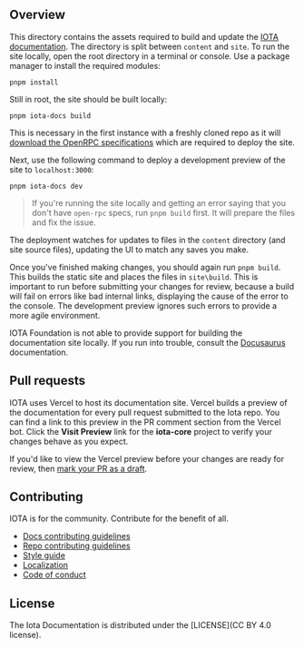 ## Overview

This directory contains the assets required to build and update the [IOTA documentation](https://wiki.iota.org). The directory is split between `content` and `site`. To run the site locally, open the root directory in a terminal or console. Use a package manager to install the required modules:

```shell
pnpm install
```

Still in root, the site should be built locally:

```shell
pnpm iota-docs build
```

This is necessary in the first instance with a freshly cloned repo as it will [download the OpenRPC specifications](/docs/site/src/utils/getopenrpcspecs.js) which are required to deploy the site.

Next, use the following command to deploy a development preview of the site to `localhost:3000`:

```shell
pnpm iota-docs dev
```

> If you're running the site locally and getting an error saying that you don't have `open-rpc` specs, run `pnpm build` first. It will prepare the files and fix the issue.

The deployment watches for updates to files in the `content` directory (and site source files), updating the UI to match any saves you make. 

Once you've finished making changes, you should again run `pnpm build`. This builds the static site and places the files in `site\build`. This is important to run before submitting your changes for review, because a build will fail on errors like bad internal links, displaying the cause of the error to the console. The development preview ignores such errors to provide a more agile environment.

IOTA Foundation is not able to provide support for building the documentation site locally. If you run into trouble, consult the [Docusaurus](https://docusaurus.io/) documentation.

## Pull requests

IOTA uses Vercel to host its documentation site. Vercel builds a preview of the documentation for every pull request submitted to the Iota repo. You can find a link to this preview in the PR comment section from the Vercel bot. Click the **Visit Preview** link for the **iota-core** project to verify your changes behave as you expect.

If you'd like to view the Vercel preview before your changes are ready for review, then [mark your PR as a draft](https://github.blog/2019-02-14-introducing-draft-pull-requests/).



## Contributing

IOTA is for the community. Contribute for the benefit of all.

- [Docs contributing guidelines](content/references/contribute/contribution-process.mdx)
- [Repo contributing guidelines](content/references/contribute/contribute-to-iota-repos.mdx)
- [Style guide](content/references/contribute/style-guide.mdx)
- [Localization](content/references/contribute/localize-iota-docs.mdx)
- [Code of conduct](content/references/contribute/code-of-conduct.mdx)

## License

The Iota Documentation is distributed under the [LICENSE](CC BY 4.0 license).
